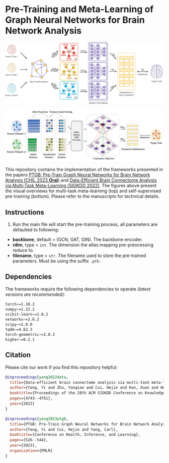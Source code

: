 # Pre-Training and Meta-Learning of Graph Neural Networks for Brain Network Analysis
<kbd> <img src="https://github.com/Owen-Yang-18/BrainNN-PreTrain/blob/main/Figures/meta.png"> </kbd>

<kbd> <img src="https://github.com/Owen-Yang-18/BrainNN-PreTrain/blob/main/Figures/pipeline.png"> </kbd>

This repository contains the implementation of the frameworks presented in the papers [PTGB: Pre-Train Graph Neural Networks for Brain Network Analysis (CHIL 2023 **Oral**)](https://arxiv.org/pdf/2305.14376.pdf) and [Data-Efficient Brain Connectome Analysis via Multi-Task Meta-Learning (SIGKDD 2022)](https://arxiv.org/pdf/2206.04486.pdf). The figures above present the visual overviews for multi-task meta-learning (top) and self-supervised pre-training (bottom). Please refer to the manuscripts for technical details.

<!---
## Dataset
The raw file for [PPMI](https://www.ppmi-info.org/) dataset used for pre-training can be accessed in the `Data/` folder. The `.mat` file stores the adjacency connections of smapled brain networks from **three** different tractography algorithms (aka. views). The `.xlsx` file stores the atlas template of **Desikan-Killiany 84** parcellation system, and is further processed/dumped into a numpy `.arr` file for faster look-up.
-->
## Instructions
1. Run the main file will start the pre-training process, all parameters are defaulted to following:
- **backbone**, default = (GCN, GAT, GIN). The backbone encoder.
- **rdim**, type = `int`. The dimension the atlas mapping pre-preocessing reduce to.
- **filename**, type = `str`. The filename used to store the pre-trained parameters. Must be using the suffix `.pth`.
## Dependencies
The frameworks require the following dependencies to operate *(latest versions are recommended):*
```
torch~=1.10.2
numpy~=1.22.2
scikit-learn~=1.0.2
networkx~=2.6.2
scipy~=1.8.0
tqdm~=4.62.3
torch-geometric~=2.0.3
higher~=0.2.1
```
## Citation
Please cite our work if you find this repository helpful:
```bibtex
@inproceedings{yang2022data,
  title={Data-efficient brain connectome analysis via multi-task meta-learning},
  author={Yang, Yi and Zhu, Yanqiao and Cui, Hejie and Kan, Xuan and He, Lifang and Guo, Ying and Yang, Carl},
  booktitle={Proceedings of the 28th ACM SIGKDD Conference on Knowledge Discovery and Data Mining},
  pages={4743--4751},
  year={2022}
}
```
```bibtex
@inproceedings{yang2023ptgb,
  title={PTGB: Pre-Train Graph Neural Networks for Brain Network Analysis},
  author={Yang, Yi and Cui, Hejie and Yang, Carl},
  booktitle={Conference on Health, Inference, and Learning},
  pages={526--544},
  year={2023},
  organization={PMLR}
}
```
